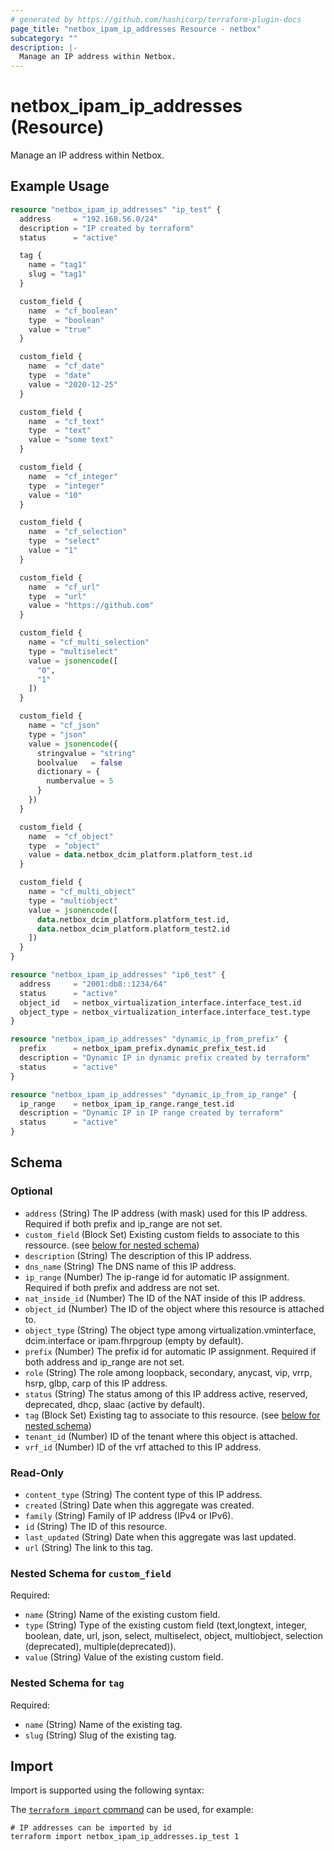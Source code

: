 ```yaml
---
# generated by https://github.com/hashicorp/terraform-plugin-docs
page_title: "netbox_ipam_ip_addresses Resource - netbox"
subcategory: ""
description: |-
  Manage an IP address within Netbox.
---
```


# netbox_ipam_ip_addresses (Resource)

Manage an IP address within Netbox.

## Example Usage

```terraform
resource "netbox_ipam_ip_addresses" "ip_test" {
  address     = "192.168.56.0/24"
  description = "IP created by terraform"
  status      = "active"

  tag {
    name = "tag1"
    slug = "tag1"
  }

  custom_field {
    name  = "cf_boolean"
    type  = "boolean"
    value = "true"
  }

  custom_field {
    name  = "cf_date"
    type  = "date"
    value = "2020-12-25"
  }

  custom_field {
    name  = "cf_text"
    type  = "text"
    value = "some text"
  }

  custom_field {
    name  = "cf_integer"
    type  = "integer"
    value = "10"
  }

  custom_field {
    name  = "cf_selection"
    type  = "select"
    value = "1"
  }

  custom_field {
    name  = "cf_url"
    type  = "url"
    value = "https://github.com"
  }

  custom_field {
    name = "cf_multi_selection"
    type = "multiselect"
    value = jsonencode([
      "0",
      "1"
    ])
  }

  custom_field {
    name = "cf_json"
    type = "json"
    value = jsonencode({
      stringvalue = "string"
      boolvalue   = false
      dictionary = {
        numbervalue = 5
      }
    })
  }

  custom_field {
    name  = "cf_object"
    type  = "object"
    value = data.netbox_dcim_platform.platform_test.id
  }

  custom_field {
    name = "cf_multi_object"
    type = "multiobject"
    value = jsonencode([
      data.netbox_dcim_platform.platform_test.id,
      data.netbox_dcim_platform.platform_test2.id
    ])
  }
}

resource "netbox_ipam_ip_addresses" "ip6_test" {
  address     = "2001:db8::1234/64"
  status      = "active"
  object_id   = netbox_virtualization_interface.interface_test.id
  object_type = netbox_virtualization_interface.interface_test.type
}

resource "netbox_ipam_ip_addresses" "dynamic_ip_from_prefix" {
  prefix      = netbox_ipam_prefix.dynamic_prefix_test.id
  description = "Dynamic IP in dynamic prefix created by terraform"
  status      = "active"
}

resource "netbox_ipam_ip_addresses" "dynamic_ip_from_ip_range" {
  ip_range    = netbox_ipam_ip_range.range_test.id
  description = "Dynamic IP in IP range created by terraform"
  status      = "active"
}
```

<!-- schema generated by tfplugindocs -->
## Schema

### Optional

- `address` (String) The IP address (with mask) used for this IP address. Required if both prefix and ip_range are not set.
- `custom_field` (Block Set) Existing custom fields to associate to this ressource. (see [below for nested schema](#nestedblock--custom_field))
- `description` (String) The description of this IP address.
- `dns_name` (String) The DNS name of this IP address.
- `ip_range` (Number) The ip-range id for automatic IP assignment. Required if both prefix and address are not set.
- `nat_inside_id` (Number) The ID of the NAT inside of this IP address.
- `object_id` (Number) The ID of the object where this resource is attached to.
- `object_type` (String) The object type among virtualization.vminterface, dcim.interface or ipam.fhrpgroup (empty by default).
- `prefix` (Number) The prefix id for automatic IP assignment. Required if both address and ip_range are not set.
- `role` (String) The role among loopback, secondary, anycast, vip, vrrp, hsrp, glbp, carp of this IP address.
- `status` (String) The status among of this IP address active, reserved, deprecated, dhcp, slaac (active by default).
- `tag` (Block Set) Existing tag to associate to this resource. (see [below for nested schema](#nestedblock--tag))
- `tenant_id` (Number) ID of the tenant where this object is attached.
- `vrf_id` (Number) ID of the vrf attached to this IP address.

### Read-Only

- `content_type` (String) The content type of this IP address.
- `created` (String) Date when this aggregate was created.
- `family` (String) Family of IP address (IPv4 or IPv6).
- `id` (String) The ID of this resource.
- `last_updated` (String) Date when this aggregate was last updated.
- `url` (String) The link to this tag.

<a id="nestedblock--custom_field"></a>
### Nested Schema for `custom_field`

Required:

- `name` (String) Name of the existing custom field.
- `type` (String) Type of the existing custom field (text,longtext, integer, boolean, date, url, json, select, multiselect, object, multiobject, selection (deprecated), multiple(deprecated)).
- `value` (String) Value of the existing custom field.


<a id="nestedblock--tag"></a>
### Nested Schema for `tag`

Required:

- `name` (String) Name of the existing tag.
- `slug` (String) Slug of the existing tag.

## Import

Import is supported using the following syntax:

The [`terraform import` command](https://developer.hashicorp.com/terraform/cli/commands/import) can be used, for example:

```shell
# IP addresses can be imported by id
terraform import netbox_ipam_ip_addresses.ip_test 1
```
